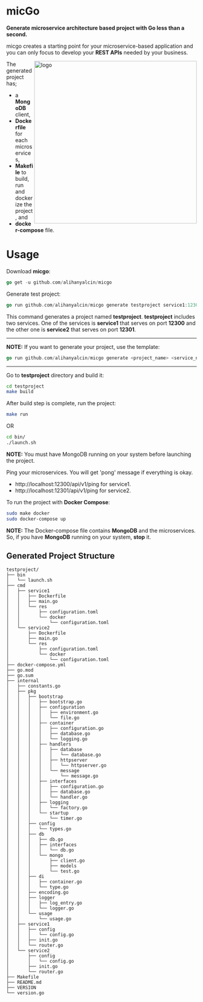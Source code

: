 # micGo
**Generate microservice architecture based project with Go less than a second.**

micgo creates a starting point for your microservice-based application and you can only focus to develop your **REST APIs** needed by your business. 

<img src="https://upload.wikimedia.org/wikipedia/commons/thumb/0/05/Go_Logo_Blue.svg/1200px-Go_Logo_Blue.svg.png" align="right" width="430px" alt="logo">

The generated project has; 
* a **MongoDB** client, 
* **Dockerfile** for each microservices, 
* **Makefile** to build, run and dockerize the project, and
* **docker-compose** file.

# Usage

Download **micgo**:
```go
go get -u github.com/alihanyalcin/micgo
```
Generate test project:
```go
go run github.com/alihanyalcin/micgo generate testproject service1:12300 service2:12301
```
This command generates a project named **testproject**. **testproject** includes two services. One of the services is **service1** that serves on port **12300** and the other one is **service2** that serves on port **12301**.

------
**NOTE:** If you want to generate your project, use the template:
```go
go run github.com/alihanyalcin/micgo generate <project_name> <service_name1>:<service_port1> <service_name2>:<service_port2> ... <service_nameX>:<service_portX>
```
------

Go to **testproject** directory and build it: 
```sh
cd testproject
make build
```
After build step is complete, run the project:
```sh
make run
```
OR
```sh
cd bin/
./launch.sh
```
**NOTE:** You must have MongoDB running on your system before launching the project.

Ping your microservices. You will get 'pong' message if everything is okay.
- http://localhost:12300/api/v1/ping for service1.
- http://localhost:12301/api/v1/ping for service2.

To run the project with **Docker Compose**:
```sh
sudo make docker
sudo docker-compose up
```
**NOTE:** The Docker-compose file contains **MongoDB** and the microservices. So, if you have **MongoDB** running on your system, **stop** it. 

## Generated Project Structure
```
testproject/
├── bin
│   └── launch.sh
├── cmd
│   ├── service1
│   │   ├── Dockerfile
│   │   ├── main.go
│   │   └── res
│   │       ├── configuration.toml
│   │       └── docker
│   │           └── configuration.toml
│   └── service2
│       ├── Dockerfile
│       ├── main.go
│       └── res
│           ├── configuration.toml
│           └── docker
│               └── configuration.toml
├── docker-compose.yml
├── go.mod
├── go.sum
├── internal
│   ├── constants.go
│   ├── pkg
│   │   ├── bootstrap
│   │   │   ├── bootstrap.go
│   │   │   ├── configuration
│   │   │   │   ├── environment.go
│   │   │   │   └── file.go
│   │   │   ├── container
│   │   │   │   ├── configuration.go
│   │   │   │   ├── database.go
│   │   │   │   └── logging.go
│   │   │   ├── handlers
│   │   │   │   ├── database
│   │   │   │   │   └── database.go
│   │   │   │   ├── httpserver
│   │   │   │   │   └── httpserver.go
│   │   │   │   └── message
│   │   │   │       └── message.go
│   │   │   ├── interfaces
│   │   │   │   ├── configuration.go
│   │   │   │   ├── database.go
│   │   │   │   └── handler.go
│   │   │   ├── logging
│   │   │   │   └── factory.go
│   │   │   └── startup
│   │   │       └── timer.go
│   │   ├── config
│   │   │   └── types.go
│   │   ├── db
│   │   │   ├── db.go
│   │   │   ├── interfaces
│   │   │   │   └── db.go
│   │   │   └── mongo
│   │   │       ├── client.go
│   │   │       ├── models
│   │   │       └── test.go
│   │   ├── di
│   │   │   ├── container.go
│   │   │   └── type.go
│   │   ├── encoding.go
│   │   ├── logger
│   │   │   ├── log_entry.go
│   │   │   └── logger.go
│   │   └── usage
│   │       └── usage.go
│   ├── service1
│   │   ├── config
│   │   │   └── config.go
│   │   ├── init.go
│   │   └── router.go
│   └── service2
│       ├── config
│       │   └── config.go
│       ├── init.go
│       └── router.go
├── Makefile
├── README.md
├── VERSION
└── version.go
```

